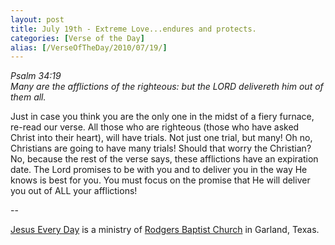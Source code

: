 ```yaml
---
layout: post
title: July 19th - Extreme Love...endures and protects.
categories: [Verse of the Day]
alias: [/VerseOfTheDay/2010/07/19/]
---
```


_Psalm 34:19  
Many are the afflictions of the righteous: but the LORD delivereth
him out of them all._

Just in case you think you are the only one in the midst of a fiery
furnace, re-read our verse. All those who are righteous (those who
have asked Christ into their heart), will have trials. Not just one
trial, but many! Oh no, Christians are going to have many trials!
Should that worry the Christian? No, because the rest of the verse
says, these afflictions have an expiration date. The Lord promises to
be with you and to deliver you in the way He knows is best for you.
You must focus on the promise that He will deliver you out of ALL
your afflictions!

 --

<a href=http://jesuseveryday.net>Jesus Every Day</a> is a ministry of <a href=http://rodgersbaptist.net>Rodgers Baptist Church</a> in Garland, Texas.
